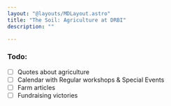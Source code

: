 ```yaml
---
layout: "@layouts/MDLayout.astro"
title: "The Soil: Agriculture at DRBI"
description: ""

---
```


### Todo:

- [ ] Quotes about agriculture
- [ ] Calendar with Regular workshops & Special Events 
- [ ] Farm articles 
- [ ] Fundraising victories 

